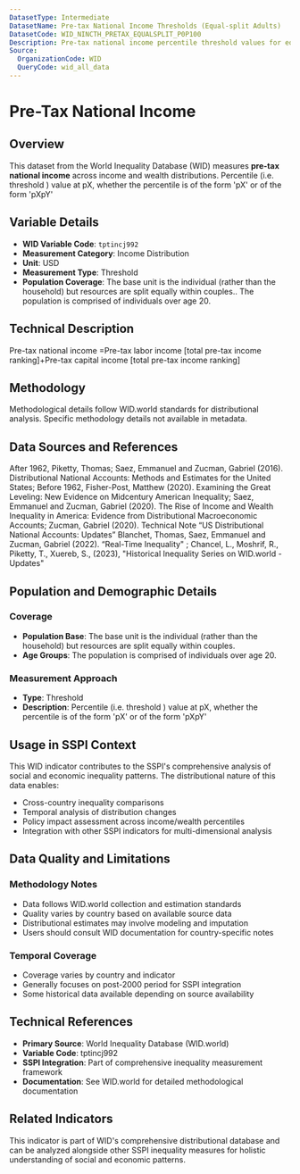 ```yaml
---
DatasetType: Intermediate
DatasetName: Pre-tax National Income Thresholds (Equal-split Adults)
DatasetCode: WID_NINCTH_PRETAX_EQUALSPLIT_P0P100
Description: Pre-tax national income percentile threshold values for equal-split adults. Resources are split equally within couples while the base unit remains the individual. Pre-tax national income is the sum of all pre-tax personal income flows accruing to labor and capital, before taxes and transfers but after pension operations. Shows the income threshold values (in USD) that define different percentiles.
Source:
  OrganizationCode: WID
  QueryCode: wid_all_data
---
```

# Pre-Tax National Income

## Overview

This dataset from the World Inequality Database (WID) measures **pre-tax national income** across income and wealth distributions. Percentile (i.e. threshold ) value at pX, whether the percentile is of the form 'pX' or of the form 'pXpY'

## Variable Details

- **WID Variable Code**: `tptincj992`
- **Measurement Category**: Income Distribution
- **Unit**: USD
- **Measurement Type**: Threshold
- **Population Coverage**: The base unit is the individual (rather than the household) but resources are split equally within couples.. The population is comprised of individuals over age 20.

## Technical Description

Pre-tax national income =Pre-tax labor income [total pre-tax income ranking]+Pre-tax capital income [total pre-tax income ranking]

## Methodology

Methodological details follow WID.world standards for distributional analysis. Specific methodology details not available in metadata.

## Data Sources and References

After 1962, Piketty, Thomas; Saez, Emmanuel and Zucman, Gabriel (2016). Distributional National Accounts: Methods and Estimates for the United States; Before 1962, Fisher-Post, Matthew (2020). Examining the Great Leveling: New Evidence on Midcentury American Inequality; Saez, Emmanuel and Zucman, Gabriel (2020). The Rise of Income and Wealth Inequality in America: Evidence from Distributional Macroeconomic Accounts; Zucman, Gabriel (2020). Technical Note “US Distributional National Accounts: Updates” Blanchet, Thomas, Saez, Emmanuel and Zucman, Gabriel (2022). “Real-Time Inequality" ; Chancel, L., Moshrif, R., Piketty, T., Xuereb, S., (2023), "Historical Inequality Series on WID.world - Updates"

## Population and Demographic Details

### Coverage
- **Population Base**: The base unit is the individual (rather than the household) but resources are split equally within couples.
- **Age Groups**: The population is comprised of individuals over age 20.

### Measurement Approach
- **Type**: Threshold
- **Description**: Percentile (i.e. threshold ) value at pX, whether the percentile is of the form 'pX' or of the form 'pXpY'

## Usage in SSPI Context

This WID indicator contributes to the SSPI's comprehensive analysis of social and economic inequality patterns. The distributional nature of this data enables:

- Cross-country inequality comparisons
- Temporal analysis of distribution changes
- Policy impact assessment across income/wealth percentiles
- Integration with other SSPI indicators for multi-dimensional analysis

## Data Quality and Limitations

### Methodology Notes
- Data follows WID.world collection and estimation standards
- Quality varies by country based on available source data
- Distributional estimates may involve modeling and imputation
- Users should consult WID documentation for country-specific notes

### Temporal Coverage
- Coverage varies by country and indicator
- Generally focuses on post-2000 period for SSPI integration
- Some historical data available depending on source availability

## Technical References

- **Primary Source**: World Inequality Database (WID.world)
- **Variable Code**: tptincj992
- **SSPI Integration**: Part of comprehensive inequality measurement framework
- **Documentation**: See WID.world for detailed methodological documentation

## Related Indicators

This indicator is part of WID's comprehensive distributional database and can be analyzed alongside other SSPI inequality measures for holistic understanding of social and economic patterns.